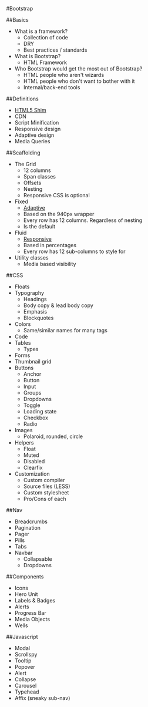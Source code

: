 #Bootstrap

##Basics
- What is a framework?
	- Collection of code
	- DRY
	- Best practices / standards
- What is Bootstrap?
	- HTML Framework
- Who Bootstrap would get the most out of Bootstrap?
	- HTML people who aren't wizards
	- HTML people who don't want to bother with it
	- Internal/back-end tools

##Definitions
- [HTML5 Shim][1]
- CDN
- Script Minification
- Responsive design
- Adaptive design
- Media Queries

##Scaffolding
- The Grid
	- 12 columns
	- Span classes
	- Offsets
	- Nesting
	- Responsive CSS is optional
- Fixed
	- [Adaptive][2]
	- Based on the 940px wrapper
	- Every row has 12 columns. Regardless of nesting
	- Is the default
- Fluid
	- [Responsive][3]
	- Based in percentages
	- Every row has 12 sub-columns to style for
- Utility classes
	- Media based visibility

##CSS
- Floats
- Typography
	- Headings
	- Body copy & lead body copy
	- Emphasis
	- Blockquotes
- Colors
	- Same/similar names for many tags
- Code
- Tables
	- Types
- Forms
- Thumbnail grid
- Buttons
	- Anchor
	- Button
	- Input
	- Groups
	- Dropdowns
	- Toggle
	- Loading state
	- Checkbox
	- Radio
- Images
	- Polaroid, rounded, circle
- Helpers
	- Float
	- Muted
	- Disabled
	- Clearfix
- Customization
	- Custom compiler
	- Source files (LESS)
	- Custom stylesheet
	- Pro/Cons of each

##Nav
- Breadcrumbs
- Pagination
- Pager
- Pills
- Tabs
- Navbar
	- Collapsable
	- Dropdowns

##Components
- Icons
- Hero Unit
- Labels & Badges
- Alerts
- Progress Bar
- Media Objects
- Wells

##Javascript
- Modal
- Scrollspy
- Tooltip
- Popover
- Alert
- Collapse
- Carousel
- Typehead
- Affix (sneaky sub-nav)

[1]: view-source:http://twitter.github.com/bootstrap/examples/starter-template.html
[2]: http://www.alistapart.com/articles/responsive-web-design/
[3]: http://www.alistapart.com/articles/switchymclayout/
